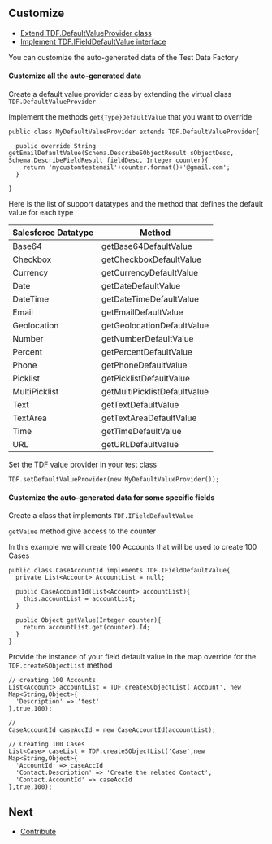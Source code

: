 ## Customize

* [Extend TDF.DefaultValueProvider class](#customize-all-the-auto-generated-data)
* [Implement TDF.IFieldDefaultValue interface](#customize-the-auto-generated-data-for-some-specific-fields)

You can customize the auto-generated data of the Test Data Factory 

#### Customize all the auto-generated data

Create a default value provider class by extending the virtual class ``TDF.DefaultValueProvider`` 

Implement the methods ``get{Type}DefaultValue`` that you want to override

  ```apex
  public class MyDefaultValueProvider extends TDF.DefaultValueProvider{

    public override String getEmailDefaultValue(Schema.DescribeSObjectResult sObjectDesc, Schema.DescribeFieldResult fieldDesc, Integer counter){
      return 'mycustomtestemail'+counter.format()+'@gmail.com';
    }

  }
  ```
 
 Here is the list of support datatypes and the method that defines the default value for each type

| Salesforce    Datatype | Method                       |
|------------------------|------------------------------|
| Base64                 | getBase64DefaultValue        |
| Checkbox               | getCheckboxDefaultValue      |
| Currency               | getCurrencyDefaultValue      |
| Date                   | getDateDefaultValue          |
| DateTime               | getDateTimeDefaultValue      |
| Email                  | getEmailDefaultValue         |
| Geolocation            | getGeolocationDefaultValue   |
| Number                 | getNumberDefaultValue        |
| Percent                | getPercentDefaultValue       |
| Phone                  | getPhoneDefaultValue         |
| Picklist               | getPicklistDefaultValue      |
| MultiPicklist          | getMultiPicklistDefaultValue |
| Text                   | getTextDefaultValue          |
| TextArea               | getTextAreaDefaultValue      |
| Time                   | getTimeDefaultValue          |
| URL                    | getURLDefaultValue           |
 
  Set the TDF value provider in your test class 
  
  ```apex
  TDF.setDefaultValueProvider(new MyDefaultValueProvider());
  ```
 
  
 #### Customize the auto-generated data for some specific fields
 
 Create a class that implements ``TDF.IFieldDefaultValue`` 
 
 ``getValue`` method give access to the counter
 
 In this example we will create 100 Accounts that will be used to create 100 Cases 
  
  ```apex
  public class CaseAccountId implements TDF.IFieldDefaultValue{
    private List<Account> AccountList = null;

    public CaseAccountId(List<Account> accountList){
      this.accountList = accountList;
    }

    public Object getValue(Integer counter){
      return accountList.get(counter).Id;
    }
  }
  ```
  Provide the instance of your field default value in the map override for the ``TDF.createSObjectList`` method
  
  ```apex
  // creating 100 Accounts
  List<Account> accountList = TDF.createSObjectList('Account', new Map<String,Object>{
    'Description' => 'test'
  },true,100);
  
  // 
  CaseAccountId caseAccId = new CaseAccountId(accountList);
  
  // Creating 100 Cases
  List<Case> caseList = TDF.createSObjectList('Case',new Map<String,Object>{
    'AccountId' => caseAccId
    'Contact.Description' => 'Create the related Contact',
    'Contact.AccountId' => caseAccId
  },true,100);
  ```

## Next

* [Contribute](CONTRIBUTE.md)
